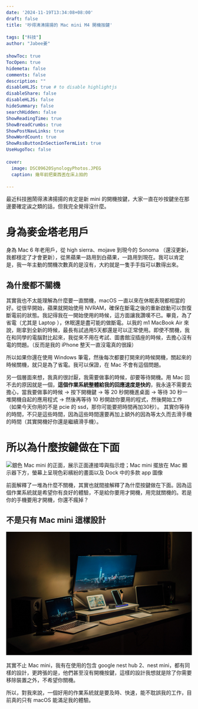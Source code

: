 ```yaml
---
date: '2024-11-19T13:34:08+08:00'
draft: false
title: '吵得沸沸揚揚的 Mac mini M4 開機按鍵'

tags: ["科技"]
author: "Jabee姜"

showToc: true
TocOpen: true
hidemeta: false
comments: false
description: ""
disableHLJS: true # to disable highlightjs
disableShare: false
disableHLJS: false
hideSummary: false
searchHidden: false
ShowReadingTime: true
ShowBreadCrumbs: true
ShowPostNavLinks: true
ShowWordCount: true
ShowRssButtonInSectionTermList: true
UseHugoToc: false

cover:
  image: DSC09620SynologyPhotos.JPEG
  caption: 幾年前把東西丟在床上拍的

---
```


最近科技圈鬧得沸沸揚揚的肯定是新 mini 的開機按鍵，大家一直在吵按鍵坐在那邊要確定誒之類的話，但我完全覺得沒什麼。

# 身為麥金塔老用戶

身為 Mac 6 年老用戶，從 high sierra、mojave 到現今的 Sonoma （還沒更新，我都穩定了才會更新），從黑蘋果一路用到白蘋果，一路用到現在。我可以肯定是，我一年主動的關機次數真的是沒有，大約就是一隻手手指可以數得出來。

## 為什麼都不關機

其實我也不太能理解為什麼要一直關機，macOS 一直以來在休眠表現都相當的好。從很早開始，蘋果就開始使用 NVRAM，確保在斷電之後的重新啟動可以恢復斷電前的狀態。我記得我在一開始使用的時候，這方面讓我讚嘆不已。畢竟，為了省電（尤其是 Laptop ），休眠還是盡可能的做斷電。以我的 m1 MacBook Air 來說，剛拿到全新的時候，最長有試過用5天都還是可以正常使用。即使不關機，我在和同學的電腦對比起來，我從來不用在考試、圖書館沒插座的時候，去擔心沒有電的問題。（反而是我的 iPhone 整天一直沒電真的很躁）

所以如果你還在使用 Windows 筆電，然後每次都要打開來的時候開機，關起來的時候關機，就只是為了省電。我可以保證，在 Mac 不會有這個問題。

另一個層面來想，我真的很討厭，我需要做事的時候，卻要等待開機。用 Mac 回不去的原因就是一個，**這個作業系統整體給我的回應速度是快的**，我永遠不需要去擔心，當我要做事的時候 -> 按下開機鍵 -> 等 20 秒開機進桌面 -> 等待 30 秒一堆開機自起的應用程式 -> 然後再等待 10 秒開啟你要用的程式，然後開始工作（如果今天你用的不是 pcie 的 ssd，那你可能要把時間再加30秒）。 其實你等待的時間，不只是這些時間，因為這些時間還要再加上額外的因為等太久而去滑手機的時間（其實開機好你還是繼續滑手機）。

# 所以為什麼按鍵做在下面

![銀色 Mac mini 的正面，展示正面連接埠與指示燈；Mac mini 擺放在 Mac 顯示器下方，螢幕上呈現色彩繽紛的畫面以及 Dock 中的多款 app 圖像](https://www.apple.com/tw/mac-mini/images/overview/mac-iphone/mac_iphone_mirroring__f420q7238wuy_large.jpg)

前面解釋了一堆為什麼不關機，其實也就間接解釋了為什麼按鍵做在下面。因為這個作業系統就是希望你有良好的體驗，不是給你要用才開機，用完就關機的。若是你的手機要用才開機，你還不瘋掉？

## 不是只有 Mac mini 這樣設計

![](DSC00202.jpg_compressed.JPEG)

其實不止 Mac mini，我有在使用的包含 google nest hub 2、nest mini，都有同樣的設計，更跨張的是，他們甚至沒有開機按鍵，這樣的設計我想就是除了你需要移除裝置之外，不希望你關機。

所以，對我來說，一個好用的作業系統就是要及時、快速，能不耽誤我的工作，目前真的只有 macOS 能滿足我的體驗。
